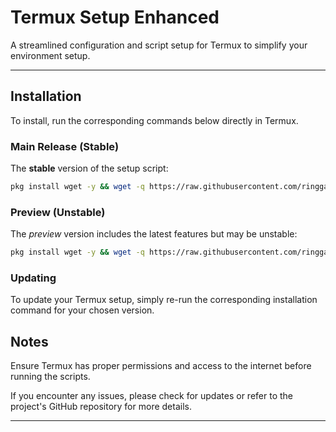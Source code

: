 # Termux Setup Enhanced

A streamlined configuration and script setup for Termux to simplify your environment setup.

---

## Installation

To install, run the corresponding commands below directly in Termux.

### **Main Release (Stable)**
The **stable** version of the setup script:
``` bash
pkg install wget -y && wget -q https://raw.githubusercontent.com/ringgarevanka/termux-setup-enhanced/refs/heads/main/run.bash && bash run.bash
```

### **Preview (Unstable)**
The _preview_ version includes the latest features but may be unstable:
``` bash
pkg install wget -y && wget -q https://raw.githubusercontent.com/ringgarevanka/termux-setup-enhanced/refs/heads/preview/run.bash && bash run.bash
```

### **Updating**

To update your Termux setup, simply re-run the corresponding installation command for your chosen version.

## **Notes**

Ensure Termux has proper permissions and access to the internet before running the scripts.

If you encounter any issues, please check for updates or refer to the project's GitHub repository for more details.

---
